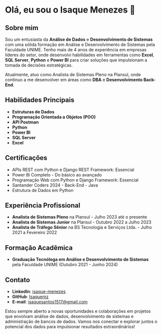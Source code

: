 
# Olá, eu sou o Isaque Menezes 👋

## Sobre mim
Sou um entusiasta da **Análise de Dados** e **Desenvolvimento de Sistemas** com uma sólida formação em Análise e Desenvolvimento de Sistemas pela Faculdade UNIME. Tenho mais de 4 anos de experiência em empresas líderes do setor, onde desenvolvi habilidades em ferramentas como **Excel**, **SQL Server**, **Python** e **Power BI** para criar soluções que impulsionam a tomada de decisões estratégicas.

Atualmente, atuo como Analista de Sistemas Pleno na Plansul, onde continuo a me desenvolver em áreas como **DBA** e **Desenvolvimento Back-End**.

## Habilidades Principais
- **Estruturas de Dados**
- **Programação Orientada a Objetos (POO)**
- **API Postman**
- **Python**
- **Power BI**
- **SQL Server**
- **Excel**

## Certificações
- APIs REST com Python e Django REST Framework: Essencial
- Power Bi Completo - Do básico ao avançado
- Programação Web com Python e Django Framework: Essencial
- Santander Coders 2024 - Back-End - Java
- Estrutura de Dados em Python

## Experiência Profissional
- **Analista de Sistemas Pleno** na Plansul - Julho 2023 até o presente
- **Analista de Sistemas Junior** na Plansul - Outubro 2022 a Julho 2023
- **Analista de Tráfego Sênior** na BS Tecnologia e Serviços Ltda. - Julho 2021 a Fevereiro 2022

## Formação Acadêmica
- **Graduação Tecnóloga em Análise e Desenvolvimento de Sistemas** pela Faculdade UNIME (Outubro 2021 - Junho 2024)

## Contato
- **LinkedIn**: [isaque-menezes](https://www.linkedin.com/in/isaque-menezes)
- **GitHub**: [Isaquemz](https://github.com/Isaquemz)
- **E-mail**: isaquesantos1517@gmail.com

Estou sempre aberto a novas oportunidades e colaborações em projetos que envolvam análise de dados, desenvolvimento de sistemas e administração de bancos de dados. Vamos nos conectar e explorar juntos o potencial dos dados para impulsionar resultados extraordinários!

